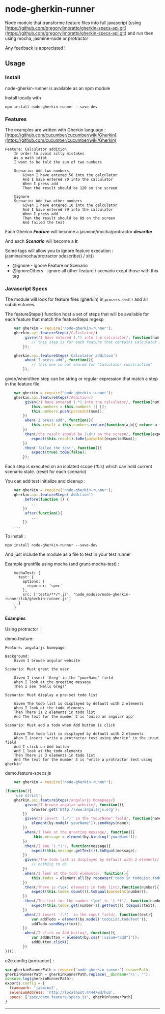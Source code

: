 # node-gherkin-runner

Node module that transforme feature files into full javascript (using [https://github.com/gregorylimoratto/gherkin-specs-api.git](https://github.com/gregorylimoratto/gherkin-specs-api.git) 
and run then using mocha, jasmine-node or protractor

Any feedback is appreciated ! 

## Usage

### Install

node-gherkin-runner is available as an npm module

Install locally with

	npm install node-gherkin-runner --save-dev


### Features

The examples are written with Gherkin language : [https://github.com/cucumber/cucumber/wiki/Gherkin](https://github.com/cucumber/cucumber/wiki/Gherkin)

	Feature: Calculator addition 
		In order to avoid silly mistakes
		As a math idiot
		I want to be told the sum of two numbers
	
		Scenario: Add two numbers
			Given I have entered 50 into the calculator
			And I have entered 70 into the calculator
			When I press add
			Then the result should be 120 on the screen

		@ignore
		Scenario: Add two other numbers
			Given I have entered 10 into the calculator
			And I have entered 79 into the calculator
			When I press add
			Then the result should be 89 on the screen
			And failed the test


Each Gherkin ***Feature*** will become a jasmine/mocha/protractor ***describe***

And each ***Scenario*** will become a ***it***

Some tags will allow you to ignore feature execution : jasmine/mocha/protractor xdescribe() / xit()

- @ignore - ignore Feature or Scenario
- @ignoreOthers - ignore all other feature / scenario exept those with this tag

### Javascript Specs

The module will look for feature files (gherkin) in `process.cwd()` and all subdirectories.

The featureSteps() function host a set of steps that will be available for each feature that match the featureSteps regexp

```javascript
	var gherkin = require('node-gherkin-runner');
	gherkin.api.featureSteps(/Calculator/)
		.given(/I have entered (.*) into the calculator/, function(num){
			// this step is for each feature that contains Calculator in title 
		});

	gherkin.api.featureSteps('Calculator addition')
		.when('I press add', function(){
			// this one is not shared for "Calculator substraction"
		});
```

given/when/then step can be string or regular expression that match a step in the feature file.

```javascript
	var gherkin = require('node-gherkin-runner');
	gherkin.api.featureSteps(/Addition/)
		.given(/I have entered (.*) into the calculator/, function(num){
			this.numbers = this.numbers || [];
			this.numbers.push(parseInt(num));
		})
		.when('I press add', function(){
			this.result = this.numbers.reduce(function(a,b){ return a + b },0);
		})
		.then(/the result should be (\d+) on the screen/, function(expectedSum){
			expect(this.result).toBe(parseInt(expectedSum));
		})
		.then('failed the test', function(){
			expect(true).toBe(false);
		});
```

Each step is executed on an isolated scope (*this*) which can hold current scenario state. (reset for each scenario)

You can add test initialize and cleanup :

```javascript
	var gherkin = require('node-gherkin-runner');
	gherkin.api.featureSteps('Addition')
	 	.before(function () {
			...
	    })
		.after(function(){
			...
		})
	...
```

To install :

	npm install node-gherkin-runner --save-dev


And just include the module as a file to test in your test runner

Example gruntfile using mocha (and grunt-mocha-test) :
```
	mochaTest: {
      test: {
        options: {
          reporter: 'spec'
        },
        src: ['tests/**/*.js', 'node_module/node-gherkin-runner/lib/gherkin-runner.js']
      }
    }
```


#### Examples

Using protractor :

demo.feature: 

	Feature: angularjs homepage

	Background:
		Given I browse angular website
		
	Scenario: Must greet the user
	
		Given I insert 'Greg' in the "yourName" field
		When I look at the greeting message
		Then I see 'Hello Greg!'
	
	Scenario: Must display a pre-set todo list
		
		Given The todo list is displayed by default with 2 elements
		When I look at the todo elements
		Then There is 2 elements in todo list
		And The text for the number 2 is 'build an angular app'
	
	Scenario: Must add a todo when Add button is click
	
		Given The todo list is displayed by default with 2 elements
		When I insert 'write a protractor test using gherkin' in the input field
		And I click on Add button
		And I look at the todo elements
		Then There is 3 elements in todo list
		And The text for the number 3 is 'write a protractor test using gherkin'

demo.feature-specs.js

```javascript
	var gherkin = require('node-gherkin-runner');

(function(){
	'use strict';
	gherkin.api.featureSteps(/angularjs homepage/)
		.given(/I browse angular website/, function(){
			browser.get('http://www.angularjs.org');
		})
		.given(/I insert '(.*)' in the "yourName" field/, function(name){
			element(by.model('yourName')).sendKeys(name);
		})
		.when(/I look at the greeting message/, function(){
			 this.message = element(by.binding('yourName'));
		})
		.then(/I see '(.*)'/, function(message){
			expect(this.message.getText()).toEqual(message);
		})
		.given(/The todo list is displayed by default with 2 elements/, function(){
			// nothing to do
		})
		.when(/I look at the todo elements/, function(){
			this.todos = element.all(by.repeater('todo in todoList.todos'));
		})
		.then(/There is (\d+) elements in todo list/,function(number){
			expect(this.todos.count()).toEqual(parseInt(number));
		})
		.then(/The text for the number (\d+) is '(.*)'/, function(number, text){
			expect(this.todos.get(number-1).getText()).toEqual(text);
		})
		.when(/I insert '(.*)' in the input field/, function(text){
			var addTodo = element(by.model('todoList.todoText'));
			addTodo.sendKeys(text);
		})
		.when(/I click on Add button/, function(){
			var addButton = element(by.css('[value="add"]'));
      		addButton.click();
		})
})();
```

e2e.config (protractor) : 
```javascript
var gherkinRunnerPath = require('node-gherkin-runner').runnerPath;
gherkinRunnerPath = gherkinRunnerPath.replace(__dirname+'\\', '');
console.log(gherkinRunnerPath);
exports.config = {
  framework: 'jasmine2',
  seleniumAddress: 'http://localhost:4444/wd/hub',
  specs: ['spec/demo.feature-specs.js', gherkinRunnerPath]
}
```

----
